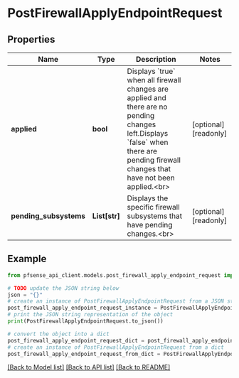# PostFirewallApplyEndpointRequest


## Properties

Name | Type | Description | Notes
------------ | ------------- | ------------- | -------------
**applied** | **bool** | Displays &#x60;true&#x60; when all firewall changes are applied and there are no pending changes left.Displays &#x60;false&#x60; when there are pending firewall changes that have not been applied.&lt;br&gt; | [optional] [readonly] 
**pending_subsystems** | **List[str]** | Displays the specific firewall subsystems that have pending changes.&lt;br&gt; | [optional] [readonly] 

## Example

```python
from pfsense_api_client.models.post_firewall_apply_endpoint_request import PostFirewallApplyEndpointRequest

# TODO update the JSON string below
json = "{}"
# create an instance of PostFirewallApplyEndpointRequest from a JSON string
post_firewall_apply_endpoint_request_instance = PostFirewallApplyEndpointRequest.from_json(json)
# print the JSON string representation of the object
print(PostFirewallApplyEndpointRequest.to_json())

# convert the object into a dict
post_firewall_apply_endpoint_request_dict = post_firewall_apply_endpoint_request_instance.to_dict()
# create an instance of PostFirewallApplyEndpointRequest from a dict
post_firewall_apply_endpoint_request_from_dict = PostFirewallApplyEndpointRequest.from_dict(post_firewall_apply_endpoint_request_dict)
```
[[Back to Model list]](../README.md#documentation-for-models) [[Back to API list]](../README.md#documentation-for-api-endpoints) [[Back to README]](../README.md)



